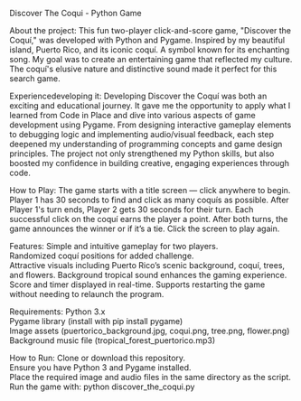 Discover The Coqui - Python Game

About the project:
  This fun two-player click-and-score game, "Discover the Coquí," was developed with Python and Pygame. Inspired 
  by my beautiful island, Puerto Rico, and its iconic coquí. A symbol known for its enchanting song. My goal was 
  to create an entertaining game that reflected my culture. The coquí's elusive nature and distinctive sound made 
  it perfect for this search game.
  
Experiencedeveloping it:
  Developing Discover the Coquí was both an exciting and educational journey. It gave me the opportunity to apply 
  what I learned from Code in Place and dive into various aspects of game development using Pygame. From designing 
  interactive gameplay elements to debugging logic and implementing audio/visual feedback, each step deepened my 
  understanding of programming concepts and game design principles. The project not only strengthened my Python 
  skills, but also boosted my confidence in building creative, engaging experiences through code.

How to Play:
  The game starts with a title screen — click anywhere to begin.  
  Player 1 has 30 seconds to find and click as many coquís as possible.
  After Player 1's turn ends, Player 2 gets 30 seconds for their turn.
  Each successful click on the coquí earns the player a point.
  After both turns, the game announces the winner or if it’s a tie.
  Click the screen to play again.

Features:
  Simple and intuitive gameplay for two players.  
  Randomized coquí positions for added challenge.  
  Attractive visuals including Puerto Rico’s scenic background, coquí, trees, and flowers.
  Background tropical sound enhances the gaming experience.
  Score and timer displayed in real-time.
  Supports restarting the game without needing to relaunch the program.

Requirements:
  Python 3.x  
  Pygame library (install with pip install pygame)  
  Image assets (puertorico_background.jpg, coqui.png, tree.png, flower.png)  
  Background music file (tropical_forest_puertorico.mp3)

How to Run:
  Clone or download this repository.  
  Ensure you have Python 3 and Pygame installed.  
  Place the required image and audio files in the same directory as the script.
  Run the game with:  python discover_the_coqui.py
